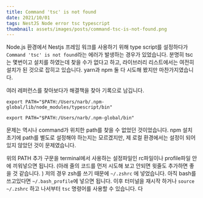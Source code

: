 ```yaml
---
title: Command 'tsc' is not found
date: 2021/10/01
tags: NestJS Node error tsc typescript
thumbnail: assets/images/posts/command-tsc-is-not-found.png
---
```


Node.js 환경에서 Nestjs 프레임 워크를 사용하기 위해 type script를 설정하다가 `Command 'tsc' is not found`라는 에러가 발생하는 경우가 있었습니다. 분명히 tsc는 몇번이고 설치를 하였는데 찾을 수가 없다고 하고, 라이브러리 리스트에서는 여전히 설치가 된 것으로 잡히고 있습니다. yarn과 npm 둘 다 시도해 봤지만 마찬가지였습니다.

여러 레퍼런스를 찾아보다가 해결책을 찾아 기록으로 남깁니다.

```shell
export PATH="$PATH:/Users/narb/.npm-global/lib/node_modules/typescript/bin"

export PATH="$PATH:/Users/narb/.npm-global/bin"
```

문제는 역시나 command가 위치한 path를 찾을 수 없었던 것이었습니다. npm 설치 초기에 path를 별도로 설정해야 하는지는 모르겠지만, 제 로컬 환경에서는 설정이 되어있지 않았던 것이 문제였습니다.

위의 PATH 추가 구문을 terminal에서 사용하는 설정파일인 rc파일이나 profile파일 안에 끼워넣으면 됩니다.
(아래 줄의 코드를 먼저 시도해 보고 안되면 윗줄도 추가하면 좋을 것 같습니다. )
저의 경우 zsh를 쓰기 때문에 `~/.zshrc` 에 넣었습니다. 아직 bash를 쓰고있다면 `~/.bash_profile`에 넣으면 됩니다.
이후 터미널을 재시작 하거나 `source ~/.zshrc` 하고 나서부터 `tsc` 명령어를 사용할 수 있습니다.
다
